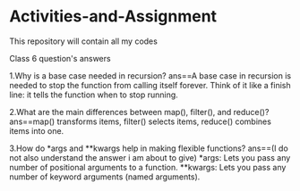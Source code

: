 # Activities-and-Assignment
This repository will contain all my codes

Class 6 question's answers

1.Why is a base case needed in recursion?
    ans==A base case in recursion is needed to stop the function from calling itself forever.
          Think of it like a finish line: it tells the function when to stop running.

2.What are the main differences between map(), filter(), and reduce()?
  ans==map() transforms items,
        filter() selects items,
        reduce() combines items into one.

3.How do *args and **kwargs help in making flexible functions?
  ans==(I do not also understand the answer i am about to give)
         *args: Lets you pass any number of positional arguments to a function.
      **kwargs: Lets you pass any number of keyword arguments (named arguments).
